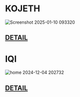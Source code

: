 # KOJETH
![Screenshot 2025-01-10 093320](https://github.com/user-attachments/assets/b88bdac5-cbf0-4c4d-86a1-455bf346d5a6)
## [DETAIL](https://github.com/fajar-mu/absensi-karyawan.git)
# IQI
![home 2024-12-04 202732](https://github.com/user-attachments/assets/b88bdac5-cbf0-4c4d-86a1-455bf346d5a6)
## [DETAIL](https://github.com/fajar-mu/absensi-karyawan.git)

